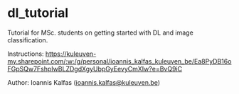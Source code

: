# dl_tutorial
Tutorial for MSc. students on getting started with DL and image classification.

Instructions: https://kuleuven-my.sharepoint.com/:w:/g/personal/ioannis_kalfas_kuleuven_be/Ea8PyDB16oFGpSQw7FshpIwBLZDgdXgyUbpGyEevyCmXIw?e=BvQ9iC


Author: Ioannis Kalfas (ioannis.kalfas@kuleuven.be)
